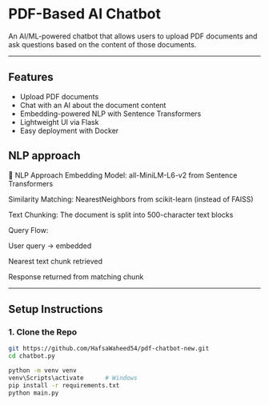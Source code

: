 # PDF-Based AI Chatbot

An AI/ML-powered chatbot that allows users to upload PDF documents and ask questions based on the content of those documents.

---

##  Features

- Upload PDF documents
- Chat with an AI about the document content
- Embedding-powered NLP with Sentence Transformers
- Lightweight UI via Flask
- Easy deployment with Docker
##  NLP approach
🧠 NLP Approach
Embedding Model: all-MiniLM-L6-v2 from Sentence Transformers

Similarity Matching: NearestNeighbors from scikit-learn (instead of FAISS)

Text Chunking: The document is split into 500-character text blocks

Query Flow:

User query → embedded

Nearest text chunk retrieved

Response returned from matching chunk

---

##  Setup Instructions

### 1. Clone the Repo

```bash
git https://github.com/HafsaWaheed54/pdf-chatbot-new.git
cd chatbot.py

python -m venv venv
venv\Scripts\activate      # Windows
pip install -r requirements.txt
python main.py
